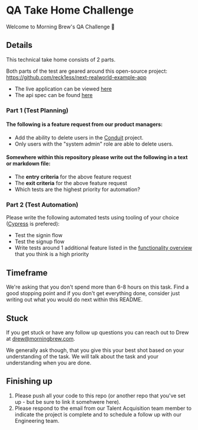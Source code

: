 # QA Take Home Challenge

Welcome to Morning Brew's QA Challenge 👋

## Details

This technical take home consists of 2 parts.

Both parts of the test are geared around this open-source project: https://github.com/reck1ess/next-realworld-example-app

- The live application can be viewed [here](https://next-realworld.vercel.app/)
- The api spec can be found [here](https://github.com/gothinkster/realworld/tree/main/api)

### Part 1 (Test Planning)

#### The following is a feature request from our product managers:

- Add the ability to delete users in the [Conduit](https://github.com/reck1ess/next-realworld-example-app) project.
- Only users with the "system admin" role are able to delete users.

#### Somewhere within this repository please write out the following in a text or markdown file:

- The **entry criteria** for the above feature request
- The **exit criteria** for the above feature request
- Which tests are the highest priority for automation? 

### Part 2 (Test Automation)

Please write the following automated tests using tooling of your choice ([Cypress](https://www.cypress.io/) is prefered):

- Test the signin flow
- Test the signup flow
- Write tests around 1 additional feature listed in the [functionality overview](https://github.com/reck1ess/next-realworld-example-app#functionality-overview) that you think is a high priority

## Timeframe

We're asking that you don't spend more than 6-8 hours on this task. Find a good stopping point and if you don't get everything done, consider just writing out what you would do next within this README.

## Stuck

If you get stuck or have any follow up questions you can reach out to Drew at drew@morningbrew.com.

We generally ask though, that you give this your best shot based on your understanding of the task. We will talk about the task and your understanding when you are done.

## Finishing up

1) Please push all your code to this repo (or another repo that you've set up - but be sure to link it somehwere here).
3) Please respond to the email from our Talent Acquisition team member to indicate the project is complete and to schedule a follow up with our Engineering team.
